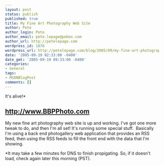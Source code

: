 ```yaml
---
layout: post
status: publish
published: true
title: My Fine Art Photography Web Site
author: Pete
author_login: Pete
author_email: pete.lepage@pobox.com
author_url: http://petelepage.com
wordpress_id: 1876
wordpress_url: http://petelepage.com/blog/2005/09/my-fine-art-photography-web-site/
date: '2005-09-19 02:33:00 -0400'
date_gmt: '2005-09-19 09:33:00 -0400'
categories:
- General
tags:
- MSDNBlogPost
comments: []
---
```

<p>It's alive!*<br />
<h2><a href="http://www.bbpphoto.com/" target="_blank">http://www.BBPPhoto.com</a> </h2>
<p>My new fine art photography web site is up and working. I've got one more tweak to do, and then I'm all set! It's running some special stuff.&nbsp; Basically I'm using a back end photogallery web application that provides an RSS feed, then using the RSS feeds to fill the front end with the data that I'm showing.</p>
<p>*It may take a few minutes for DNS to finish propigating. So, if it doesn't load, check again later this morning (PST).</p>
